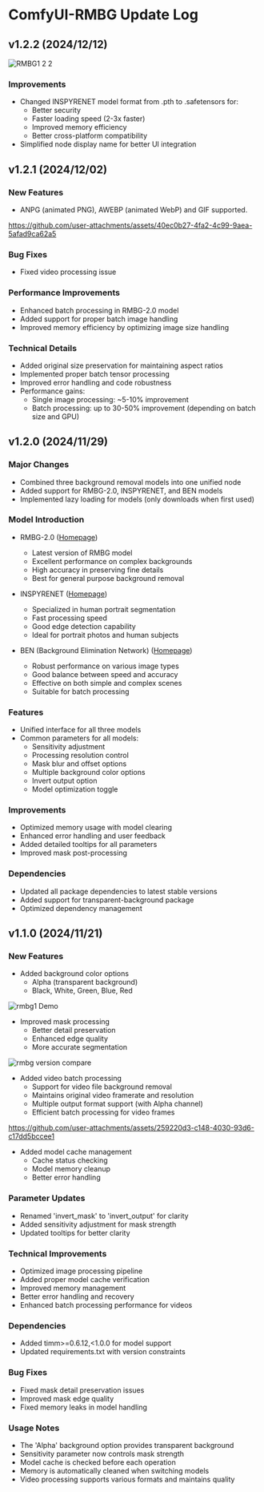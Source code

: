 # ComfyUI-RMBG Update Log

## v1.2.2 (2024/12/12)
![RMBG1 2 2](https://github.com/user-attachments/assets/cb7b1ad0-a2ca-4369-9401-54957af6c636)

### Improvements
- Changed INSPYRENET model format from .pth to .safetensors for:
  - Better security
  - Faster loading speed (2-3x faster)
  - Improved memory efficiency
  - Better cross-platform compatibility
- Simplified node display name for better UI integration

## v1.2.1 (2024/12/02)

### New Features
- ANPG (animated PNG), AWEBP (animated WebP) and GIF supported.

https://github.com/user-attachments/assets/40ec0b27-4fa2-4c99-9aea-5afad9ca62a5

### Bug Fixes
- Fixed video processing issue

### Performance Improvements
- Enhanced batch processing in RMBG-2.0 model
- Added support for proper batch image handling
- Improved memory efficiency by optimizing image size handling

### Technical Details
- Added original size preservation for maintaining aspect ratios
- Implemented proper batch tensor processing
- Improved error handling and code robustness
- Performance gains:
  - Single image processing: ~5-10% improvement
  - Batch processing: up to 30-50% improvement (depending on batch size and GPU)

## v1.2.0 (2024/11/29)

### Major Changes
- Combined three background removal models into one unified node
- Added support for RMBG-2.0, INSPYRENET, and BEN models
- Implemented lazy loading for models (only downloads when first used)

### Model Introduction
- RMBG-2.0 ([Homepage](https://huggingface.co/briaai/RMBG-2.0))
  - Latest version of RMBG model
  - Excellent performance on complex backgrounds
  - High accuracy in preserving fine details
  - Best for general purpose background removal

- INSPYRENET ([Homepage](https://github.com/plemeri/InSPyReNet))
  - Specialized in human portrait segmentation
  - Fast processing speed
  - Good edge detection capability
  - Ideal for portrait photos and human subjects

- BEN (Background Elimination Network) ([Homepage](https://huggingface.co/PramaLLC/BEN))
  - Robust performance on various image types
  - Good balance between speed and accuracy
  - Effective on both simple and complex scenes
  - Suitable for batch processing

### Features
- Unified interface for all three models
- Common parameters for all models:
  - Sensitivity adjustment
  - Processing resolution control
  - Mask blur and offset options
  - Multiple background color options
  - Invert output option
  - Model optimization toggle

### Improvements
- Optimized memory usage with model clearing
- Enhanced error handling and user feedback
- Added detailed tooltips for all parameters
- Improved mask post-processing

### Dependencies
- Updated all package dependencies to latest stable versions
- Added support for transparent-background package
- Optimized dependency management

## v1.1.0 (2024/11/21)

### New Features
- Added background color options
  - Alpha (transparent background)
  - Black, White, Green, Blue, Red
    
![rmbg1 Demo](https://github.com/user-attachments/assets/4f7d073c-f9cc-4bdb-875c-ba51decc9d5a)

- Improved mask processing
  - Better detail preservation
  - Enhanced edge quality
  - More accurate segmentation
    
![rmbg version compare](https://github.com/user-attachments/assets/8339aa8e-46db-4f11-aa7b-0a710f0a1711)

- Added video batch processing
  - Support for video file background removal
  - Maintains original video framerate and resolution
  - Multiple output format support (with Alpha channel)
  - Efficient batch processing for video frames

https://github.com/user-attachments/assets/259220d3-c148-4030-93d6-c17dd5bccee1

- Added model cache management
  - Cache status checking
  - Model memory cleanup
  - Better error handling

### Parameter Updates
- Renamed 'invert_mask' to 'invert_output' for clarity
- Added sensitivity adjustment for mask strength
- Updated tooltips for better clarity

### Technical Improvements
- Optimized image processing pipeline
- Added proper model cache verification
- Improved memory management
- Better error handling and recovery
- Enhanced batch processing performance for videos

### Dependencies
- Added timm>=0.6.12,<1.0.0 for model support
- Updated requirements.txt with version constraints

### Bug Fixes
- Fixed mask detail preservation issues
- Improved mask edge quality
- Fixed memory leaks in model handling

### Usage Notes
- The 'Alpha' background option provides transparent background
- Sensitivity parameter now controls mask strength
- Model cache is checked before each operation
- Memory is automatically cleaned when switching models
- Video processing supports various formats and maintains quality
